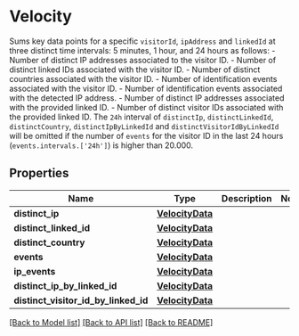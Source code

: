 # Velocity
Sums key data points for a specific `visitorId`, `ipAddress` and `linkedId` at three distinct time intervals: 5 minutes, 1 hour, and 24 hours as follows:   - Number of distinct IP addresses associated to the visitor ID. - Number of distinct linked IDs associated with the visitor ID. - Number of distinct countries associated with the visitor ID. - Number of identification events associated with the visitor ID. - Number of identification events associated with the detected IP address. - Number of distinct IP addresses associated with the provided linked ID. - Number of distinct visitor IDs associated with the provided linked ID.  The `24h` interval of `distinctIp`, `distinctLinkedId`, `distinctCountry`, `distinctIpByLinkedId` and `distinctVisitorIdByLinkedId` will be omitted  if the number of `events` for the visitor ID in the last 24 hours (`events.intervals.['24h']`) is higher than 20.000. 


## Properties
Name | Type | Description | Notes
------------ | ------------- | ------------- | -------------
**distinct_ip** | [**VelocityData**](VelocityData.md) |  | 
**distinct_linked_id** | [**VelocityData**](VelocityData.md) |  | 
**distinct_country** | [**VelocityData**](VelocityData.md) |  | 
**events** | [**VelocityData**](VelocityData.md) |  | 
**ip_events** | [**VelocityData**](VelocityData.md) |  | 
**distinct_ip_by_linked_id** | [**VelocityData**](VelocityData.md) |  | 
**distinct_visitor_id_by_linked_id** | [**VelocityData**](VelocityData.md) |  | 

[[Back to Model list]](../README.md#documentation-for-models) [[Back to API list]](../README.md#documentation-for-api-endpoints) [[Back to README]](../README.md)

